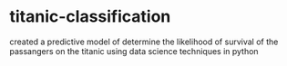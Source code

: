 # titanic-classification
created a predictive model of determine the likelihood of survival of the passangers on the titanic using data science techniques in python
